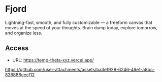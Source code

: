 # Fjord

Lightning-fast, smooth, and fully customizable — a freeform canvas that moves at the speed of your thoughts. Brain dump today, explore tomorrow, and organize less.

## Access
- URL: https://temp-theta-xyz.vercel.app/

https://github.com/user-attachments/assets/ba3e1928-6246-48e1-a8bc-828886cecf12
